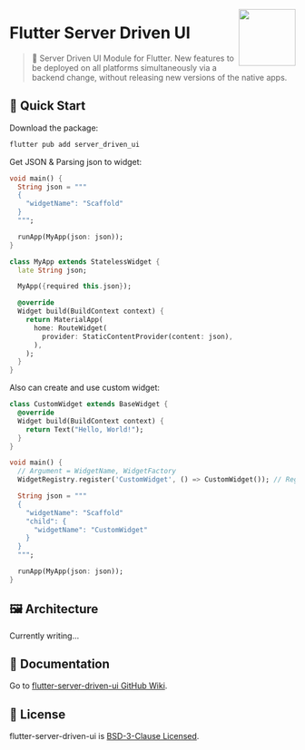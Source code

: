 <img
  src="https://avatars.githubusercontent.com/u/100199692?s=400&u=89bb3f9a03370171391fc1f06d6fa296122a62a1"
  align="right"
  width="100" />

# Flutter Server Driven UI

> 🚀 Server Driven UI Module for Flutter. New features to be deployed on all platforms simultaneously via a backend change, without releasing new versions of the native apps.

## 🚀 Quick Start

Download the package:

```sh
flutter pub add server_driven_ui
```

Get JSON & Parsing json to widget:

```dart
void main() {
  String json = """
  {
    "widgetName": "Scaffold"
  }
  """;

  runApp(MyApp(json: json));
}

class MyApp extends StatelessWidget {
  late String json;

  MyApp({required this.json});

  @override
  Widget build(BuildContext context) {
    return MaterialApp(
      home: RouteWidget(
        provider: StaticContentProvider(content: json),
      ),
    );
  }
}
```

Also can create and use custom widget:

```dart
class CustomWidget extends BaseWidget {
  @override
  Widget build(BuildContext context) {
    return Text("Hello, World!");
  }
}

void main() {
  // Argument = WidgetName, WidgetFactory
  WidgetRegistry.register('CustomWidget', () => CustomWidget()); // Registering your custom widget into server-driven-ui widget factory storage.

  String json = """
  {
    "widgetName": "Scaffold"
    "child": {
      "widgetName": "CustomWidget"
    }
  }
  """;

  runApp(MyApp(json: json));
}
```

## 🖼️ Architecture

Currently writing...

## 📄 Documentation

Go to [flutter-server-driven-ui GitHub Wiki](https://github.com/rhea-so-lab/flutter-server-driven-ui/wiki).

## 📄 License

flutter-server-driven-ui is [BSD-3-Clause Licensed](./LICENSE).
